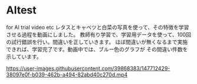 # AItest
for AI trial video etc
レタスとキャベツと白菜の写真を使って、その特徴を学習させる過程を動画にしました。
教師有り学習で、学習用データを使って、100回の試行錯誤を行い。間違いを正していきます。
ほぼ間違いが無くなるまで実施できれば、学習完了です。動画中では、ブルー色のグラフが
その間違い件数を示しています。

https://user-images.githubusercontent.com/39868383/147712429-38097e0f-b039-462b-a494-82abd40c270d.mp4

